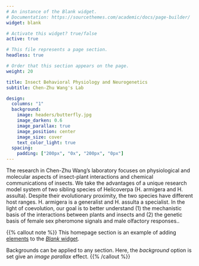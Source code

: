 ```yaml
---
# An instance of the Blank widget.
# Documentation: https://sourcethemes.com/academic/docs/page-builder/
widget: blank

# Activate this widget? true/false
active: true

# This file represents a page section.
headless: true

# Order that this section appears on the page.
weight: 20

title: Insect Behavioral Physiology and Neurogenetics
subtitle: Chen-Zhu Wang's Lab

design:
  columns: "1"
  background:
    image: headers/butterfly.jpg
    image_darken: 0.6
    image_parallax: true
    image_position: center
    image_size: cover
    text_color_light: true
  spacing:
    padding: ["200px", "0x", "200px", "0px"]
---
```


The research in Chen-Zhu Wang’s laboratory focuses on physiological and molecular aspects of insect-plant interactions and chemical communications of insects. We take the advantages of a unique research model system of two sibling species of Helicoverpa (H. armigera and H. assulta). Despite their evolutionary proximity, the two species have different host ranges. H. armigera is a generalist and H. assulta a specialist. In the light of coevolution, our goal is to better understand (1) the mechanistic basis of the interactions between plants and insects and (2) the genetic basis of female sex pheromone signals and male olfactory responses..

<!-- Welcome to the demo of the **resumé template** for Academic.

[View more templates](https://sourcethemes.com/academic/templates/) for Academic.

**Over 500,000 [Amazing Websites](https://sourcethemes.com/academic/) have Already Been Built with Academic**

**[Join](https://sourcethemes.com/academic/docs/install/) the Most Empowered Hugo Community**
 -->
{{% callout note %}}
This homepage section is an example of adding [elements](https://sourcethemes.com/academic/docs/writing-markdown-latex/) to the [*Blank* widget](https://sourcethemes.com/academic/docs/widgets/).

Backgrounds can be applied to any section. Here, the *background* option is set give an *image parallax* effect.
{{% /callout %}}
